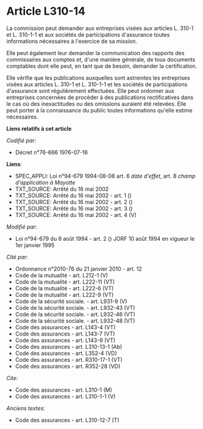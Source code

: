 # Article L310-14

La commission peut demander aux entreprises visées aux articles L. 310-1 et L. 310-1-1 et aux sociétés de participations
d'assurance toutes informations nécessaires à l'exercice de sa mission.

Elle peut également leur demander la communication des rapports des commissaires aux comptes et, d'une manière générale, de
tous documents comptables dont elle peut, en tant que de besoin, demander la certification.

Elle vérifie que les publications auxquelles sont astreintes les entreprises visées aux articles L. 310-1 et L. 310-1-1 et
les sociétés de participations d'assurance sont régulièrement effectuées. Elle peut ordonner aux entreprises concernées de
procéder à des publications rectificatives dans le cas où des inexactitudes ou des omissions auraient été relevées. Elle peut
porter à la connaissance du public toutes informations qu'elle estime nécessaires.

**Liens relatifs à cet article**

_Codifié par_:

  - Décret n°76-666 1976-07-16

**Liens**:

  - SPEC_APPLI: Loi n°94-679 1994-08-08 art. 6 *date d'effet*, art. 8 *champ d'application à Mayotte*
  - TXT_SOURCE: Arrêté du 16 mai 2002
  - TXT_SOURCE: Arrêté du 16 mai 2002 - art. 1 ()
  - TXT_SOURCE: Arrêté du 16 mai 2002 - art. 2 ()
  - TXT_SOURCE: Arrêté du 16 mai 2002 - art. 3 ()
  - TXT_SOURCE: Arrêté du 16 mai 2002 - art. 4 (V)

_Modifié par_:

  - Loi n°94-679 du 8 août 1994 - art. 2 () JORF 10 août 1994 en vigueur le 1er janvier 1995

_Cité par_:

  - Ordonnance n°2010-76 du 21 janvier 2010 - art. 12
  - Code de la mutualité - art. L212-1 (V)
  - Code de la mutualité - art. L222-11 (VT)
  - Code de la mutualité - art. L222-6 (VT)
  - Code de la mutualité - art. L222-9 (VT)
  - Code de la sécurité sociale. - art. L931-9 (V)
  - Code de la sécurité sociale. - art. L932-43 (VT)
  - Code de la sécurité sociale. - art. L932-46 (VT)
  - Code de la sécurité sociale. - art. L932-48 (VT)
  - Code des assurances - art. L143-4 (VT)
  - Code des assurances - art. L143-7 (VT)
  - Code des assurances - art. L143-9 (VT)
  - Code des assurances - art. L310-13-1 (Ab)
  - Code des assurances - art. L352-4 (VD)
  - Code des assurances - art. R310-17-1 (VT)
  - Code des assurances - art. R352-28 (VD)

_Cite_:

  - Code des assurances - art. L310-1 (M)
  - Code des assurances - art. L310-1-1 (V)

_Anciens textes_:

  - Code des assurances - art. L310-12-7 (T)
